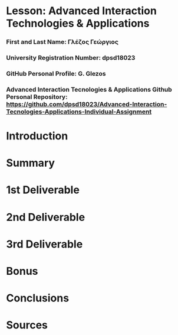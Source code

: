 # Lesson: Advanced Interaction Technologies & Applications

### First and Last Name: Γλέζος Γεώργιος
### University Registration Number: dpsd18023
### GitHub Personal Profile: G. Glezos
### Advanced Interaction Tecnologies & Applications Github Personal Repository: https://github.com/dpsd18023/Advanced-Interaction-Tecnologies-Applications-Individual-Assignment

# Introduction

# Summary


# 1st Deliverable


# 2nd Deliverable


# 3rd Deliverable 


# Bonus 


# Conclusions


# Sources
